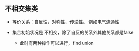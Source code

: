## 不相交集类

- 等价关系：自反性，对称性，传递性。 例如电气连通性

- 集合初始状况是 不相交，除了自反的关系外其他关系都是false
    - 此时有两种操作可以进行，find union